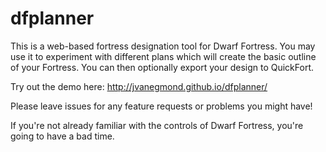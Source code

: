 dfplanner
=================

This is a web-based fortress designation tool for Dwarf Fortress. You may use it to experiment with different plans which will create the basic outline of your Fortress. You can then optionally export your design to QuickFort.

Try out the demo here: http://jvanegmond.github.io/dfplanner/

Please leave issues for any feature requests or problems you might have!

If you're not already familiar with the controls of Dwarf Fortress, you're going to have a bad time.
